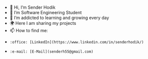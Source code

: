 ### 

- 👋 Hi, I’m Sender Hodik
- 👀 I’m Software Engineering Student
- 🌱 I’m addicted to learning and growing every day
- :earth_africa: Here I am sharing my projects 
- 📫 How to find me:
-     :office: [LinkedIn](https://www.linkedin.com/in/senderhodik/)
-     :e-mail: [E-Mail](senderh55@gmail.com)

<!---
senderh55/senderh55 is a ✨ special ✨ repository because its `README.md` (this file) appears on your GitHub profile.
You can click the Preview link to take a look at your changes.
--->
